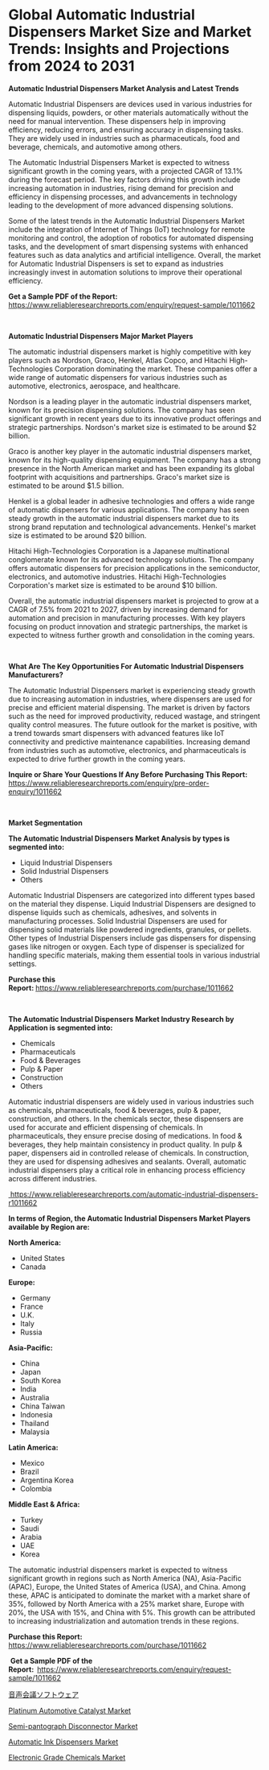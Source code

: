 <p><h1>Global Automatic Industrial Dispensers Market Size and Market Trends: Insights and Projections from 2024 to 2031</h1></p><p><strong>Automatic Industrial Dispensers Market Analysis and Latest Trends</strong></p>
<p><p>Automatic Industrial Dispensers are devices used in various industries for dispensing liquids, powders, or other materials automatically without the need for manual intervention. These dispensers help in improving efficiency, reducing errors, and ensuring accuracy in dispensing tasks. They are widely used in industries such as pharmaceuticals, food and beverage, chemicals, and automotive among others.</p><p>The Automatic Industrial Dispensers Market is expected to witness significant growth in the coming years, with a projected CAGR of 13.1% during the forecast period. The key factors driving this growth include increasing automation in industries, rising demand for precision and efficiency in dispensing processes, and advancements in technology leading to the development of more advanced dispensing solutions.</p><p>Some of the latest trends in the Automatic Industrial Dispensers Market include the integration of Internet of Things (IoT) technology for remote monitoring and control, the adoption of robotics for automated dispensing tasks, and the development of smart dispensing systems with enhanced features such as data analytics and artificial intelligence. Overall, the market for Automatic Industrial Dispensers is set to expand as industries increasingly invest in automation solutions to improve their operational efficiency.</p></p>
<p><strong>Get a Sample PDF of the Report:&nbsp;</strong> <a href="https://www.reliableresearchreports.com/enquiry/request-sample/1011662">https://www.reliableresearchreports.com/enquiry/request-sample/1011662</a></p>
<p>&nbsp;</p>
<p><strong>Automatic Industrial Dispensers Major Market Players</strong></p>
<p><p>The automatic industrial dispensers market is highly competitive with key players such as Nordson, Graco, Henkel, Atlas Copco, and Hitachi High-Technologies Corporation dominating the market. These companies offer a wide range of automatic dispensers for various industries such as automotive, electronics, aerospace, and healthcare.</p><p>Nordson is a leading player in the automatic industrial dispensers market, known for its precision dispensing solutions. The company has seen significant growth in recent years due to its innovative product offerings and strategic partnerships. Nordson's market size is estimated to be around $2 billion.</p><p>Graco is another key player in the automatic industrial dispensers market, known for its high-quality dispensing equipment. The company has a strong presence in the North American market and has been expanding its global footprint with acquisitions and partnerships. Graco's market size is estimated to be around $1.5 billion.</p><p>Henkel is a global leader in adhesive technologies and offers a wide range of automatic dispensers for various applications. The company has seen steady growth in the automatic industrial dispensers market due to its strong brand reputation and technological advancements. Henkel's market size is estimated to be around $20 billion.</p><p>Hitachi High-Technologies Corporation is a Japanese multinational conglomerate known for its advanced technology solutions. The company offers automatic dispensers for precision applications in the semiconductor, electronics, and automotive industries. Hitachi High-Technologies Corporation's market size is estimated to be around $10 billion.</p><p>Overall, the automatic industrial dispensers market is projected to grow at a CAGR of 7.5% from 2021 to 2027, driven by increasing demand for automation and precision in manufacturing processes. With key players focusing on product innovation and strategic partnerships, the market is expected to witness further growth and consolidation in the coming years.</p></p>
<p>&nbsp;</p>
<p><strong>What Are The Key Opportunities For Automatic Industrial Dispensers Manufacturers?</strong></p>
<p><p>The Automatic Industrial Dispensers market is experiencing steady growth due to increasing automation in industries, where dispensers are used for precise and efficient material dispensing. The market is driven by factors such as the need for improved productivity, reduced wastage, and stringent quality control measures. The future outlook for the market is positive, with a trend towards smart dispensers with advanced features like IoT connectivity and predictive maintenance capabilities. Increasing demand from industries such as automotive, electronics, and pharmaceuticals is expected to drive further growth in the coming years.</p></p>
<p><strong>Inquire or Share Your Questions If Any Before Purchasing This Report:</strong> <a href="https://www.reliableresearchreports.com/enquiry/pre-order-enquiry/1011662">https://www.reliableresearchreports.com/enquiry/pre-order-enquiry/1011662</a></p>
<p>&nbsp;</p>
<p><strong>Market Segmentation</strong></p>
<p><strong>The Automatic Industrial Dispensers Market Analysis by types is segmented into:</strong></p>
<p><ul><li>Liquid Industrial Dispensers</li><li>Solid Industrial Dispensers</li><li>Others</li></ul></p>
<p><p>Automatic Industrial Dispensers are categorized into different types based on the material they dispense. Liquid Industrial Dispensers are designed to dispense liquids such as chemicals, adhesives, and solvents in manufacturing processes. Solid Industrial Dispensers are used for dispensing solid materials like powdered ingredients, granules, or pellets. Other types of Industrial Dispensers include gas dispensers for dispensing gases like nitrogen or oxygen. Each type of dispenser is specialized for handling specific materials, making them essential tools in various industrial settings.</p></p>
<p><strong>Purchase this Report:&nbsp;</strong><a href="https://www.reliableresearchreports.com/purchase/1011662">https://www.reliableresearchreports.com/purchase/1011662</a></p>
<p>&nbsp;</p>
<p><strong>The Automatic Industrial Dispensers Market Industry Research by Application is segmented into:</strong></p>
<p><ul><li>Chemicals</li><li>Pharmaceuticals</li><li>Food & Beverages</li><li>Pulp & Paper</li><li>Construction</li><li>Others</li></ul></p>
<p><p>Automatic industrial dispensers are widely used in various industries such as chemicals, pharmaceuticals, food & beverages, pulp & paper, construction, and others. In the chemicals sector, these dispensers are used for accurate and efficient dispensing of chemicals. In pharmaceuticals, they ensure precise dosing of medications. In food & beverages, they help maintain consistency in product quality. In pulp & paper, dispensers aid in controlled release of chemicals. In construction, they are used for dispensing adhesives and sealants. Overall, automatic industrial dispensers play a critical role in enhancing process efficiency across different industries.</p></p>
<p><a href="https://www.reliableresearchreports.com/automatic-industrial-dispensers-r1011662">&nbsp;https://www.reliableresearchreports.com/automatic-industrial-dispensers-r1011662</a></p>
<p><strong>In terms of Region, the Automatic Industrial Dispensers Market Players available by Region are:</strong></p>
<p>
    <p> <strong> North America: </strong>
        <ul>
            <li>United States</li>
            <li>Canada</li>
        </ul>
        </p> 
    <p> <strong> Europe: </strong>
        <ul>
            <li>Germany</li>
            <li>France</li>
            <li>U.K.</li>
            <li>Italy</li>
            <li>Russia</li>
        </ul>
        </p> 
    <p> <strong> Asia-Pacific: </strong>
        <ul>
            <li>China</li>
            <li>Japan</li>
            <li>South Korea</li>
            <li>India</li>
            <li>Australia</li>
            <li>China Taiwan</li>
            <li>Indonesia</li>
            <li>Thailand</li>
            <li>Malaysia</li>
        </ul>
        </p> 
    <p> <strong> Latin America: </strong>
        <ul>
            <li>Mexico</li>
            <li>Brazil</li>
            <li>Argentina Korea</li>
            <li>Colombia</li>
        </ul>
        </p> 
    <p> <strong> Middle East & Africa: </strong>
        <ul>
            <li>Turkey</li>
            <li>Saudi</li>
            <li>Arabia</li>
            <li>UAE</li>
            <li>Korea</li>
        </ul>
    </p>
    </p>
<p><p>The automatic industrial dispensers market is expected to witness significant growth in regions such as North America (NA), Asia-Pacific (APAC), Europe, the United States of America (USA), and China. Among these, APAC is anticipated to dominate the market with a market share of 35%, followed by North America with a 25% market share, Europe with 20%, the USA with 15%, and China with 5%. This growth can be attributed to increasing industrialization and automation trends in these regions.</p></p>
<p><strong>Purchase this Report: </strong><a href="https://www.reliableresearchreports.com/purchase/1011662">https://www.reliableresearchreports.com/purchase/1011662</a></p>
<p>&nbsp;<strong>Get a Sample PDF of the Report:&nbsp;&nbsp;</strong><a href="https://www.reliableresearchreports.com/enquiry/request-sample/1011662">https://www.reliableresearchreports.com/enquiry/request-sample/1011662</a></p>
<p><strong></strong></p>
<p><p><a href="https://github.com/RaeJenkins1952/Market-Research-Report-List-1/blob/main/513583846233.md">音声会議ソフトウェア</a></p><p><a href="https://issuu.com/reportprime-2/docs/platinum-automotive-catalyst-market-size-2030.pptx">Platinum Automotive Catalyst Market</a></p><p><a href="https://github.com/shotows/Market-Research-Report-List-2/blob/main/semi-pantograph-disconnector-market.md">Semi-pantograph Disconnector Market</a></p><p><a href="https://github.com/Sinjinluong3e0awx2m195k76/Market-Research-Report-List-2/blob/main/automatic-ink-dispensers-market.md">Automatic Ink Dispensers Market</a></p><p><a href="https://issuu.com/reportprime-2/docs/electronic-grade-chemicals-market-size-2030.pptx">Electronic Grade Chemicals Market</a></p></p>